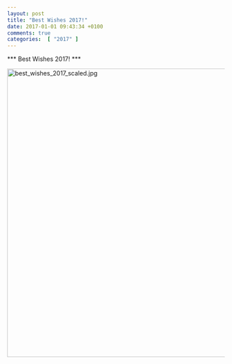 ```yaml
---
layout: post
title: "Best Wishes 2017!"
date: 2017-01-01 09:43:34 +0100
comments: true
categories:  [ "2017" ]  
---
```


*** Best Wishes 2017! ***

<img src="{{ '/images/best_wishes_2017_scaled.jpg'  | remove_first:'/' | absolute_url }}" class="center" width="1000" height="667" alt="best_wishes_2017_scaled.jpg" />
